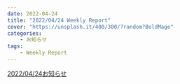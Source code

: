 ```yaml
---
date: 2022-04-24
title: "2022/04/24 Weekly Report"
cover: "https://unsplash.it/400/300/?random?BoldMage"
categories: 
    - お知らせ
tags:
    - Weekly Report
---
```



[2022/04/24お知らせ](pdf/20220424お知らせ.pdf)
<object data="pdf/20220424お知らせ.pdf" height="100%" width="100%"></object>


